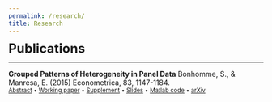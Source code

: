 ```yaml
---
permalink: /research/
title: Research
---
```



**<span style="font-size: 25px; line-height: 1;">Publications </span>** 

---

**Grouped Patterns of Heterogeneity in Panel Data** Bonhomme, S., & Manresa, E. (2015) Econometrica, 83, 1147-1184.\
<small><a href="#/" onclick="visib('lp-var-simul')">Abstract</a> &bull; [Working paper](https://www.jstor.org/stable/43616962) &bull; [Supplement](../files/lp_var_simul_supplement.pdf) &bull; [Slides](https://www.jstor.org/stable/43616962) &bull; [Matlab code](https://www.jstor.org/stable/43616962) &bull; [arXiv](https://www.jstor.org/stable/43616962)</small>
<div id="lp-var-simul" style="display: none; text-align: justify; line-height: 1.1; margin: -1em 0em 1em 0em" ><small>
This paper introduces time-varying grouped patterns of heterogeneity in linear panel data models. A distinctive feature of our approach is that group membership is left unrestricted. We estimate the parameters of the model using a "grouped fixed-effects" estimator that minimizes a least squares criterion with respect to all possible groupings of the cross-sectional units. Recent advances in the clustering literature allow for fast and efficient computation. We provide conditions under which our estimator is consistent as both dimensions of the panel tend to infinity, and we develop inference methods. Finally, we allow for grouped patterns of unobserved heterogeneity in the study of the link between income and democracy across countries.
</small></div>

